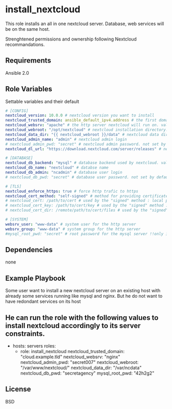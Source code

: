 install_nextcloud
=========

This role installs an all in one nextcloud server. Database, web services will be on the same host.

Strenghtened permissions and ownership following Nextcloud recommandations.

Requirements
------------

Ansible 2.0

Role Variables
--------------
Settable variables and their default
```YAML
# [CONFIG]
nextcloud_version: 10.0.0 # nextcloud version you want to install
nextcloud_trusted_domain: ansible_default_ipv4.address # the first domain you will use to access the nextcloud server
nextcloud_websrv: "apache" # the http server nextcloud will run on. values are : apache or nginx
nextcloud_webroot: "/opt/nextcloud" # nextcloud installation directory. Warning : only the parent directory must exist on the first run.
nextcloud_data_dir: "{{ nextcloud_webroot }}/data" # nextcloud data directory
nextcloud_admin_name: "admin" # nextcloud admin login
# nextcloud_admin_pwd: "secret" # nextcloud admin password. not set by default, a ramdom password will be generated.
nextcloud_dl_url: "https://download.nextcloud.com/server/releases" # nextcloud repository

# [DATABASE]
nextcloud_db_backend: "mysql" # database backend used by nextcloud. values are : "mysql"/"mariadb" or "PostgreSQL"
nextcloud_db_name: "nextcloud" # databse name 
nextcloud_db_admin: "ncadmin" # database user login
# nextcloud_db_pwd: "secret" # database user password. not set by default, a ramdom password will be generated.

# [TLS]
nextcloud_enforce_https: true # force http trafic to https
nextcloud_cert_method: "self-signed" # method for providing certificates : "self-signed", "signed" or "cerbot" (letsencrypt)
# nextcloud_cert: /path/to/cert # used by the "signed" method : local path to the certificate.
# nextcloud_cert_key: /path/to/cert/key # used by the "signed" method : local path to the certificate's key.
# nextcloud_cert_dir: /remote/path/to/cert/files # used by the "signed" method : path to the certificate's files on the remote files.

# [SYSTEM]
websrv_user: "www-data" # system user for the http server
websrv_group: "www-data" # system group for the http server
#mysql_root_pwd: "secret" # root password for the mysql server !!only if necessary!!
```
Dependencies
------------

none

Example Playbook
----------------

Some user want to install a new nextcloud server on an existing host with already some services running like mysql and nginx. But he do not want to have redondant services on its host

He can run the role with the following values to install nextcloud accordingly to its server constraints.
---
- hosts: servers
  roles:
   - role: install_nextcloud
     nextcloud_trusted_domain: "cloud.example.tld"
     nextcloud_websrv: "nginx"
     nextcloud_admin_pwd: "secret007"
     nextcloud_webroot: "/var/www/nextcloud/"
     nextcloud_data_dir: "/var/ncdata"
     nextcloud_db_pwd: "secretagency"
     mysql_root_pwd: "42h2g2"

License
-------

BSD

